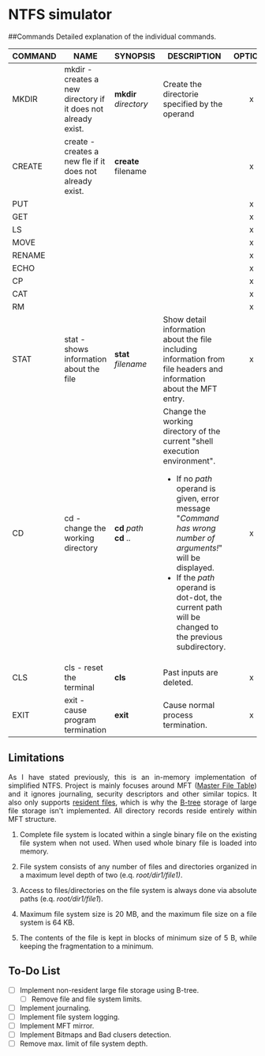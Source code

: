 # NTFS simulator

##Commands
Detailed explanation of the individual commands.

COMMAND | NAME | SYNOPSIS | DESCRIPTION | OPTIONS 
| --- | --- | --- | --- | :---:
MKDIR | mkdir - creates a new directory if it does not already exist. | **mkdir** *directory* | Create the directorie specified by the operand | x
CREATE | create - creates a new fle if it does not already exist. | **create** filename | | x
PUT | | | | x
GET | | | | x
LS | | | | x
MOVE | | | | x
RENAME | | | | x
ECHO | | | | x
CP | | | | x
CAT | | | | x
RM | | | | x
STAT | stat - shows information about the file | **stat** *filename* | Show detail information about the file including information from file headers and information about the MFT entry. | x
CD | cd - change the working directory | **cd** *path*<br>**cd** .. | Change the working directory of the current "shell execution environment".<br/><ul><li>If no *path* operand is given, error message "*Command has wrong number of arguments!*" will be displayed.</li><li>If the *path* operand is dot-dot, the current path will be changed to the previous subdirectory.</li></ul> | x
CLS | cls - reset the terminal | **cls** | Past inputs are deleted. | x
EXIT | exit - cause program termination | **exit** | Cause normal process termination. | x

## Limitations
<p align="justify">As I have stated previously, this is an in-memory implementation of simplified NTFS. Project is mainly focuses around MFT (<a href="https://en.wikipedia.org/wiki/NTFS#Master_File_Table">Master File Table</a>) and it ignores journaling, security descriptors and other similar topics. It also only supports <a href="https://en.wikipedia.org/wiki/NTFS#Resident_vs._non-resident_attributes">resident files</a>, which is why the <a href="https://en.wikipedia.org/wiki/B-tree">B-tree</a> storage of large file storage isn't implemented. All directory records reside entirely within MFT structure.
<ol>
    <li><p align="justify">Complete file system is located within a single binary file on the existing file system when not used. When used whole binary file is loaded into memory.</p></li>
    <li><p align="justify">File system consists of any number of files and directories organized in a maximum level depth of two (e.q. <i>root/dir1/file1)</i>.</p></li>
    <li><p align="justify">Access to files/directories on the file system is always done via absolute paths (e.q. <i>root/dir1/file1</i>).</p></li>
    <li><p align="justify">Maximum file system size is 20 MB, and the maximum file size on a file system is 64 KB.</p></li>
    <li><p align="justify">The contents of the file is kept in blocks of minimum size of 5 B, while keeping the fragmentation to a minimum.</p></li>
</ol>

## To-Do List
- [ ] Implement non-resident large file storage using B-tree.
  - [ ] Remove file and file system limits.
- [ ] Implement journaling.
- [ ] Implement file system logging.
- [ ] Implement MFT mirror.
- [ ] Implement Bitmaps and Bad clusers detection.
- [ ] Remove max. limit of file system depth.